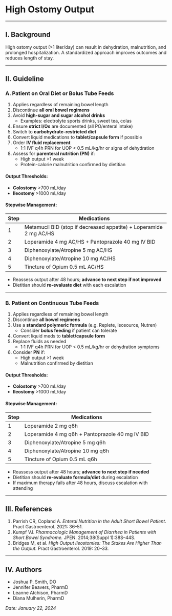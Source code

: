 # High Ostomy Output

---

## I. Background

High ostomy output (>1 liter/day) can result in dehydration, malnutrition, and prolonged hospitalization. A standardized approach improves outcomes and reduces length of stay.

---

## II. Guideline

### A. Patient on Oral Diet or Bolus Tube Feeds

1. Applies regardless of remaining bowel length  
2. Discontinue **all oral bowel regimens**  
3. Avoid **high-sugar and sugar alcohol drinks**  
    * Examples: electrolyte sports drinks, sweet tea, colas  
4. Ensure **strict I/Os** are documented (all PO/enteral intake)  
5. Switch to **carbohydrate-restricted diet**  
6. Convert liquid medications to **tablet/capsule form** if possible  
7. Order **IV fluid replacement**  
    * 1:1 IVF q4h PRN for UOP < 0.5 mL/kg/hr or signs of dehydration  
8. Assess for **parenteral nutrition (PN)** if:
    * High output >1 week  
    * Protein-calorie malnutrition confirmed by dietitian

#### Output Thresholds:
- **Colostomy** >700 mL/day  
- **Ileostomy** >1000 mL/day  

#### Stepwise Management:

| Step | Medications |
|------|-------------|
| 1    | Metamucil BID (stop if decreased appetite) + Loperamide 2 mg AC/HS |
| 2    | Loperamide 4 mg AC/HS + Pantoprazole 40 mg IV BID |
| 3    | Diphenoxylate/Atropine 5 mg AC/HS |
| 4    | Diphenoxylate/Atropine 10 mg AC/HS |
| 5    | Tincture of Opium 0.5 mL AC/HS |

- Reassess output after 48 hours; **advance to next step if not improved**  
- Dietitian should **re-evaluate diet** with each escalation

---

### B. Patient on Continuous Tube Feeds

1. Applies regardless of remaining bowel length  
2. Discontinue **all bowel regimens**  
3. Use a **standard polymeric formula** (e.g. Replete, Isosource, Nutren)  
    * Consider **bolus feeding** if patient can tolerate  
4. Convert liquid meds to **tablet/capsule form**  
5. Replace fluids as needed  
    * 1:1 IVF q4h PRN for UOP < 0.5 mL/kg/hr or dehydration symptoms  
6. Consider **PN** if:
    * High output >1 week  
    * Malnutrition confirmed by dietitian

#### Output Thresholds:
- **Colostomy** >700 mL/day  
- **Ileostomy** >1000 mL/day  

#### Stepwise Management:

| Step | Medications |
|------|-------------|
| 1    | Loperamide 2 mg q6h |
| 2    | Loperamide 4 mg q6h + Pantoprazole 40 mg IV BID |
| 3    | Diphenoxylate/Atropine 5 mg q6h |
| 4    | Diphenoxylate/Atropine 10 mg q6h |
| 5    | Tincture of Opium 0.5 mL q6h |

- Reassess output after 48 hours; **advance to next step if needed**  
- Dietitian should **re-evaluate formula/diet** during escalation  
- If maximum therapy fails after 48 hours, discuss escalation with attending

---

## III. References

1. Parrish CR, Copland A. *Enteral Nutrition in the Adult Short Bowel Patient.* Pract Gastroenterol. 2021: 36–51.  
2. Kumpf VJ. *Pharmacologic Management of Diarrhea in Patients with Short Bowel Syndrome.* JPEN. 2014;38(Suppl 1):38S–44S.  
3. Bridges M, et al. *High Output Ileostomies: The Stakes Are Higher Than the Output.* Pract Gastroenterol. 2019: 20–33.

---

## IV. Authors

- Joshua P. Smith, DO  
- Jennifer Beavers, PharmD  
- Leanne Atchison, PharmD  
- Diana Mulherin, PharmD  

*Date: January 22, 2024*
